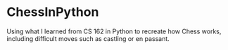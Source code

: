 # ChessInPython
Using what I learned from CS 162 in Python to recreate how Chess works, including difficult moves such as castling or en passant.
